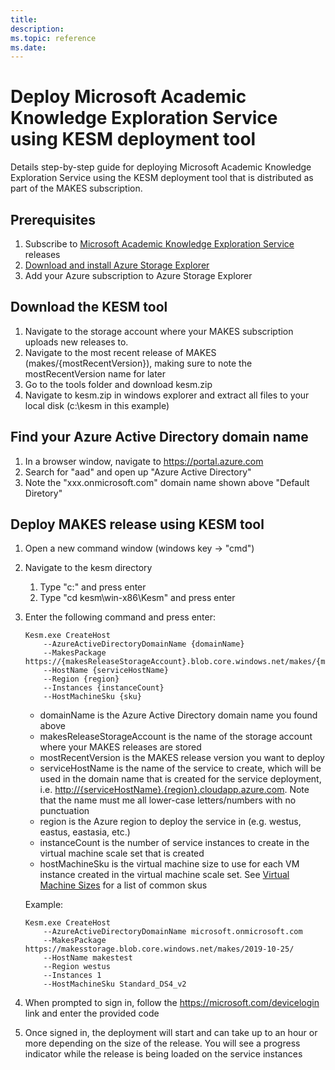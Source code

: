 ```yaml
---
title: 
description: 
ms.topic: reference
ms.date: 
---
```


# Deploy Microsoft Academic Knowledge Exploration Service using KESM deployment tool

Details step-by-step guide for deploying Microsoft Academic Knowledge Exploration Service using the KESM deployment tool that is distributed as part of the MAKES subscription.

## Prerequisites

1. Subscribe to [Microsoft Academic Knowledge Exploration Service](get-started-subscribe.md) releases
1. [Download and install Azure Storage Explorer](https://azure.microsoft.com/en-us/features/storage-explorer/)
1. Add your Azure subscription to Azure Storage Explorer

## Download the KESM tool

1. Navigate to the storage account where your MAKES subscription uploads new releases to.
1. Navigate to the most recent release of MAKES (makes/{mostRecentVersion}), making sure to note the mostRecentVersion name for later
1. Go to the tools folder and download kesm.zip
1. Navigate to kesm.zip in windows explorer and extract all files to your local disk (c:\kesm in this example)

## Find your Azure Active Directory domain name

1. In a browser window, navigate to <https://portal.azure.com>
1. Search for "aad" and open up "Azure Active Directory"
1. Note the "xxx.onmicrosoft.com" domain name shown above "Default Diretory"

## Deploy MAKES release using KESM tool

1. Open a new command window (windows key -> "cmd")
1. Navigate to the kesm directory
    1. Type "c:" and press enter
    1. Type  "cd kesm\win-x86\Kesm" and press enter
1. Enter the following command and press enter:
    ```
    Kesm.exe CreateHost
        --AzureActiveDirectoryDomainName {domainName}
        --MakesPackage https://{makesReleaseStorageAccount}.blob.core.windows.net/makes/{mostRecentVersion}/
        --HostName {serviceHostName}
        --Region {region}
        --Instances {instanceCount}
        --HostMachineSku {sku}
    ```
    - domainName is the Azure Active Directory domain name you found above
    - makesReleaseStorageAccount is the name of the storage account where your MAKES releases are stored
    - mostRecentVersion is the MAKES release version you want to deploy
    - serviceHostName is the name of the service to create, which will be used in the domain name that is created for the service deployment, i.e. <http://{serviceHostName}.{region}.cloudapp.azure.com>. Note that the name must me all lower-case letters/numbers with no punctuation
    - region is the Azure region to deploy the service in (e.g. westus, eastus, eastasia, etc.)
    - instanceCount is the number of service instances to create in the virtual machine scale set that is created
    - hostMachineSku is the virtual machine size to use for each VM instance created in the virtual machine scale set. See [Virtual Machine Sizes](https://docs.microsoft.com/en-us/azure/virtual-machines/windows/sizes-general) for a list of common skus

    Example:
    ```
    Kesm.exe CreateHost
        --AzureActiveDirectoryDomainName microsoft.onmicrosoft.com
        --MakesPackage https://makesstorage.blob.core.windows.net/makes/2019-10-25/
        --HostName makestest
        --Region westus
        --Instances 1
        --HostMachineSku Standard_DS4_v2
    ```
1. When prompted to sign in, follow the https://microsoft.com/devicelogin link and enter the provided code
1. Once signed in, the deployment will start and can take up to an hour or more depending on the size of the release. You will see a progress indicator while the release is being loaded on the service instances